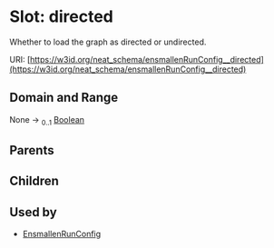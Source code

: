 
# Slot: directed


Whether to load the graph as directed or undirected.

URI: [https://w3id.org/neat_schema/ensmallenRunConfig__directed](https://w3id.org/neat_schema/ensmallenRunConfig__directed)


## Domain and Range

None &#8594;  <sub>0..1</sub> [Boolean](types/Boolean.md)

## Parents


## Children


## Used by

 * [EnsmallenRunConfig](EnsmallenRunConfig.md)
